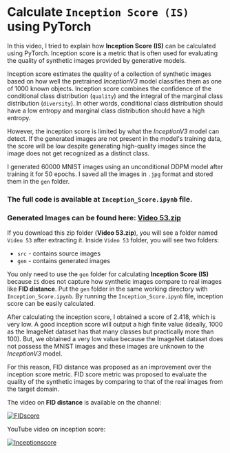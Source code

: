 # Calculate `Inception Score (IS)` using PyTorch

In this video, I tried to explain how __Inception Score (IS)__ can be calculated using PyTorch. Inception score is a metric that is often used for evaluating the quality of synthetic images provided by generative models.

Inception score estimates the quality of a collection of synthetic images based on how well the pretrained _InceptionV3_ model classifies them as one of 1000 known objects. Inception score combines the confidence of the conditional class distribution (`quality`) and the integral of the marginal class distribution (`diversity`). In other words, conditional class distribution should have a low entropy and marginal class distribution should have a high entropy.

However, the inception score is limited by what the _InceptionV3_ model can detect. If the generated images are not present in the model's training data, the score will be low despite generating high-quality images since the image does not get recognized as a distinct class.

I generated 60000 MNIST images using an unconditional DDPM model after training it for 50 epochs. I saved all the images in `.jpg` format and stored them in the `gen` folder.

### The full code is available at `Inception_Score.ipynb` file. 

### Generated Images can be found here: [Video 53.zip](https://drive.google.com/file/d/18Umq0cES93dM4EjYXrbnoD0V8UCJuEwW/view?usp=drive_link)

If you download this zip folder (__Video 53.zip__), you will see a folder named `Video 53` after extracting it. Inside `Video 53` folder, you will see two folders:
- `src` - contains source images
- `gen` - contains generated images

You only need to use the `gen` folder for calculating __Inception Score (IS)__ because `IS` does not capture how synthetic images compare to real images like __FID distance__. Put the `gen` folder in the same working directory with `Inception_Score.ipynb`. By running the `Inception_Score.ipynb` file, inception score can be easily calculated.

After calculating the inception score, I obtained a score of 2.418, which is very low. A good inception score will output a high finite value (ideally, 1000 as the ImageNet dataset has that many classes but practically more than 100). But, we obtained a very low value because the ImageNet dataset does not possess the MNIST images and these images are unknown to the _InceptionV3_ model.

For this reason, FID distance was proposed as an improvement over the inception score metric. FID score metric was proposed to evaluate the quality of the synthetic images by comparing to that of the real images from the target domain.

The video on __FID distance__ is available on the channel:

[![FIDscore](https://markdown-videos-api.jorgenkh.no/youtube/8vWIvcFAWUc)](https://youtu.be/8vWIvcFAWUc)

YouTube video on inception score:

[![Inceptionscore](https://markdown-videos-api.jorgenkh.no/youtube/hLN7cI8aV6c)](https://youtu.be/hLN7cI8aV6c)
